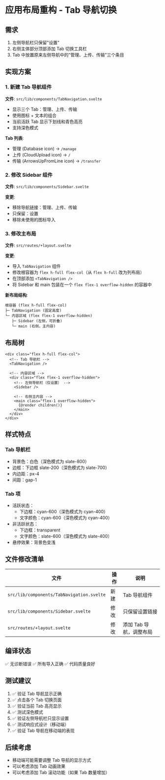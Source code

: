 # 应用布局重构 - Tab 导航切换

## 需求

1. 左侧导航栏只保留"设置"
2. 右侧主体部分顶部添加 Tab 切换工具栏
3. Tab 中放置原来左侧导航中的"管理、上传、传输"三个条目

## 实现方案

### 1. 新建 Tab 导航组件

**文件**: `src/lib/components/TabNavigation.svelte`

- 显示三个 Tab：管理、上传、传输
- 使用图标 + 文本的组合
- 当前活跃 Tab 显示下划线和青色高亮
- 支持深色模式

**Tab 列表**:
- 管理 (Database icon) → `/manage`
- 上传 (CloudUpload icon) → `/`
- 传输 (ArrowsUpFromLine icon) → `/transfer`

### 2. 修改 Sidebar 组件

**文件**: `src/lib/components/Sidebar.svelte`

**变更**:
- 移除导航链接：管理、上传、传输
- 只保留：设置
- 移除未使用的图标导入

### 3. 修改主布局

**文件**: `src/routes/+layout.svelte`

**变更**:
- 导入 `TabNavigation` 组件
- 修改根容器为 `flex h-full flex-col`（从 `flex h-full` 改为列布局）
- 在顶部添加 `<TabNavigation />`
- 将 Sidebar 和 main 包装在一个 `flex flex-1 overflow-hidden` 的容器中

**新布局结构**:
```
根容器 (flex h-full flex-col)
├─ TabNavigation (固定高度)
└─ 内容区域 (flex flex-1 overflow-hidden)
   ├─ Sidebar (左侧，可折叠)
   └─ main (右侧，主内容)
```

## 布局树

```
<div class="flex h-full flex-col">
  <!-- Tab 导航栏 -->
  <TabNavigation />
  
  <!-- 内容区域 -->
  <div class="flex flex-1 overflow-hidden">
    <!-- 左侧导航栏（仅设置） -->
    <Sidebar />
    
    <!-- 右侧主内容 -->
    <main class="flex-1 overflow-hidden">
      {@render children()}
    </main>
  </div>
</div>
```

## 样式特点

### Tab 导航栏
- 背景色：白色（深色模式为 slate-800）
- 边框：下边框 slate-200（深色模式为 slate-700）
- 内边距：px-4
- 间距：gap-1

### Tab 项
- 活跃状态：
  - 下边框：cyan-600（深色模式为 cyan-400）
  - 文字颜色：cyan-600（深色模式为 cyan-400）
- 非活跃状态：
  - 下边框：transparent
  - 文字颜色：slate-600（深色模式为 slate-400）
- 悬停效果：背景色变浅

## 文件修改清单

| 文件 | 操作 | 说明 |
|------|------|------|
| `src/lib/components/TabNavigation.svelte` | 新建 | Tab 导航组件 |
| `src/lib/components/Sidebar.svelte` | 修改 | 只保留设置链接 |
| `src/routes/+layout.svelte` | 修改 | 添加 Tab 导航，调整布局 |

## 编译状态

✅ 无诊断错误
✅ 所有导入正确
✅ 代码质量良好

## 测试建议

1. ✅ 验证 Tab 导航显示正确
2. ✅ 点击各个 Tab 切换页面
3. ✅ 验证当前 Tab 高亮显示
4. ✅ 测试深色模式
5. ✅ 验证左侧导航栏只显示设置
6. ✅ 测试响应式设计（移动端）
7. ✅ 验证 Tab 导航在移动端的表现

## 后续考虑

- 移动端可能需要调整 Tab 导航的显示方式
- 可以考虑添加 Tab 动画效果
- 可以考虑添加 Tab 滚动功能（如果 Tab 数量增加）

